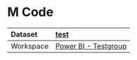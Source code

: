 



# M Code

|Dataset|[test](./../test.md)|
| :--- | :--- |
|Workspace|[Power BI - Testgroup](../../Workspaces/Power-BI---Testgroup.md)|
